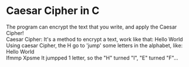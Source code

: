 # Caesar Cipher in C  
The program can encrypt the text that you write, and apply the Caesar Cipher!  
Caesar Cipher: It's a method to encrypt a text, work like that: Hello World  Using caesar Cipher, the H go to 'jump' some letters in the alphabet, like:  
Hello World  
Ifmmp Xpsme
It jumpped 1 letter, so the "H" turned "I", "E" turned "F"...
